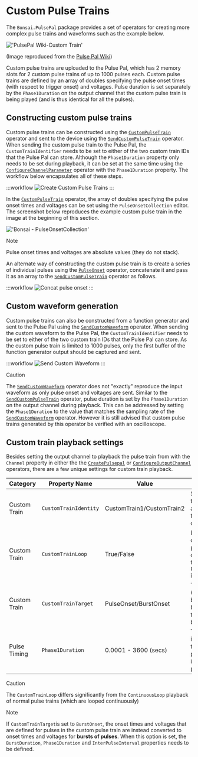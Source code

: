 # Custom Pulse Trains
The `Bonsai.PulsePal` package provides a set of operators for creating more complex pulse trains and waveforms such as the example below.

!['PulsePal Wiki-Custom Train'](~/images/PulsePalWiki-CustomPulseTrain.png)

(Image reproduced from the [Pulse Pal Wiki](https://sites.google.com/site/pulsepalwiki/))

Custom pulse trains are uploaded to the Pulse Pal, which has 2 memory slots for 2 custom pulse trains of up to 1000 pulses each. Custom pulse trains are defined by an array of doubles specifying the pulse onset times (with respect to trigger onset) and voltages. Pulse duration is set separately by the `Phase1Duration` on the output channel that the custom pulse train is being played (and is thus identical for all the pulses).

## Constructing custom pulse trains
Custom pulse trains can be constructed using the [`CustomPulseTrain`](xref:Bonsai.PulsePal.CustomPulseTrain) operator and sent to the device using the [`SendCustomPulseTrain`](xref:Bonsai.PulsePal.SendCustomPulseTrain) operator. When sending the custom pulse train to the Pulse Pal, the `CustomTrainIdentifier` needs to be set to either of the two custom train IDs that the Pulse Pal can store. Although the `Phase1Duration` property only needs to be set during playback, it can be set at the same time using the [`ConfigureChannelParameter`](xref:Bonsai.PulsePal.ConfigureChannelParameter) operator with the `Phase1Duration` property. The workflow below encapsulates all of these steps. 

:::workflow
![Create Custom Pulse Trains](../workflows/create-custom-pulsetrain.bonsai)
:::

In the [`CustomPulseTrain`](xref:Bonsai.PulsePal.CustomPulseTrain) operator, the array of doubles specifying the pulse onset times and voltages can be set using the `PulseOnsetCollection` editor. The screenshot below reproduces the example custom pulse train in the image at the beginning of this section.

!['Bonsai - PulseOnsetCollection'](~/images/pulse-onset-collection.png)

> [!NOTE]
> Pulse onset times and voltages are absolute values (they do not stack).

An alternate way of constructing the custom pulse train is to create a series of individual pulses using the [`PulseOnset`](xref:Bonsai.PulsePal.PulseOnset) operator, concatenate it and pass it as an array to the [`SendCustomPulseTrain`](xref:Bonsai.PulsePal.SendCustomPulseTrain) operator as follows.

:::workflow
![Concat pulse onset](../workflows/concat-pulse-onset.bonsai)
:::

## Custom waveform generation
Custom pulse trains can also be constructed from a function generator and sent to the Pulse Pal using the [`SendCustomWaveform`](xref:Bonsai.PulsePal.SendCustomWaveform) operator. When sending the custom waveform to the Pulse Pal, the `CustomTrainIdentifier` needs to be set to either of the two custom train IDs that the Pulse Pal can store. As the custom pulse train is limited to 1000 pulses, only the first buffer of the function generator output should be captured and sent.

:::workflow
![Send Custom Waveform](../workflows/send-custom-waveform.bonsai)
:::


> [!CAUTION]
> The [`SendCustomWaveform`](xref:Bonsai.PulsePal.SendCustomWaveform) operator does not "exactly" reproduce the input waveform as only pulse onset and voltages are sent. 
> Similar to the [`SendCustomPulseTrain`](xref:Bonsai.PulsePal.SendCustomPulseTrain) operator, pulse duration is set by the `Phase1Duration` on the output channel during playback.
> This can be addressed by setting the `Phase1Duration` to the value that matches the sampling rate of the [`SendCustomWaveform`](xref:Bonsai.PulsePal.SendCustomWaveform) operator.
> However it is still advised that custom pulse trains generated by this operator be verified with an oscilloscope.

## Custom train playback settings
Besides setting the output channel to playback the pulse train from with the `Channel` property in either the the [`CreatePulsepal`](xref:Bonsai.PulsePal.CreatePulsePal) or [`ConfigureOutputChannel`](xref:Bonsai.PulsePal.ConfigureOutputChannel) operators, there are a few unique settings for custom train playback.


| Category          | Property Name        | Value                     | Description
| ----------------  | -------------------  | ------------------------- | -------------------- | 
|  Custom Train     | `CustomTrainIdentity`| CustomTrain1/CustomTrain2 | Sets which of the two custom trains are played back on that output channel. |
|  Custom Train     | `CustomTrainLoop`    | True/False                | If set to true, the custom train playback is looped continuously until the `PulseTrainDuration` is finished.   |
|  Custom Train     | `CustomTrainTarget ` | PulseOnset/BurstOnset     | The default (PulseOnset) is the behaviour that has been discussed in this article, see below note.  | 
|  Pulse Timing     | `Phase1Duration`     | 0.0001 - 3600 (secs)      | The pulse duration in the custom pulse train is set by this property and is identical for all the pulses.  | 



> [!CAUTION] 
> The `CustomTrainLoop` differs significantly from the `ContinuousLoop` playback of normal pulse trains (which are looped continuously)

> [!NOTE] 
> If `CustomTrainTarget`is set to `BurstOnset`, the onset times and voltages that are defined for pulses in the custom pulse train are instead converted to onset times and voltages for **bursts of pulses**. When this option  is set, the `BurstDuration`, `Phase1Duration` and `InterPulseInterval` properties needs to be defined.





